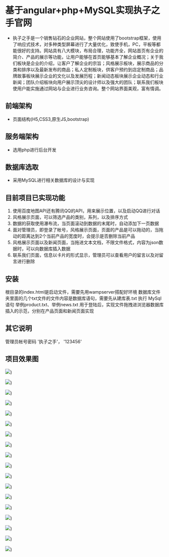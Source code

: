 # 基于angular+php+MySQL实现执子之手官网
- 
   执子之手是一个销售钻石的企业网站，整个网站使用了bootstrap框架，使用了响应式技术，对多种类型屏幕进行了大量优化，致使手机，PC，平板等都能很好的支持。网站具有八大模块，布局合理，功能齐全，网站首页有企业的简介、产品的展示等功能，让用户能够在首页能够基本了解企业概况；关于我们板块是企业的介绍，让客户了解企业的宗旨；风格展示板块，展示商品的分类和排序以及最新发布的商品；私人定制板块，供客户预约到店定制商品；品牌故事板块展示企业的文化以及发展历程；新闻动态板块展示企业动态和行业新闻；团队介绍板块向用户展示顶尖的设计师以及强大的团队；联系我们板块使用户能实施通过网站与企业进行业务咨询。整个网站界面美观，富有情调。

## 前端架构
- 页面结构(H5,CSS3,原生JS,bootstrap)

## 服务端架构
- 选用php进行后台开发

## 数据库选取
- 采用MySQL进行相关数据库的设计与实现

## 目前项目已实现功能
1. 使用百度地图API还有腾讯QQ的API，用来展示位置，以及启动QQ进行对话 
2. 风格展示页面，可以筛选产品的类别，系列，以及排序方式
3. 数据的获取使用瀑布流，当页面滚动到数据的末尾时，自动添加下一页数据
4. 面对管理员，即登录了帐号，风格展示页面，页面的产品是可以拖动的，当拖动的距离达到2个当前产品的宽度时，会提示是否删除当前产品
5. 风格展示页面以及新闻页面，当拖进文本文档，不限文件格式，内容为json数据时，可以向数据库插入数据
6. 联系我们页面，信息以卡片的形式显示，管理员可以查看用户的留言以及对留言进行删除


## 安装

根目录的index.html是启动文件，需要先用wampserver搭配好环境
数据库文件夹里面的几个txt文件的文件内容是数据库语句，需要先从建库表.txt 执行 MySql语句
举例product.txt、举例news.txt 用于登陆后，实现文件拖拽进浏览器数据库插入的示范，分别在产品页面和新闻页面实现
 
## 其它说明 
管理员帐号密码 '执子之手'， '123456'


## 项目效果图


![](https://rawgit.com/13025214712/zhizizhishou/master/screenshots/%E7%94%B5%E8%84%91%20(1).png))

![](https://rawgit.com/13025214712/zhizizhishou/master/screenshots/%E7%94%B5%E8%84%91%20(2).png))

![](https://rawgit.com/13025214712/zhizizhishou/master/screenshots/%E7%94%B5%E8%84%91%20(3).png))

![](https://rawgit.com/13025214712/zhizizhishou/master/screenshots/%E7%94%B5%E8%84%91%20(4).png))

![](https://rawgit.com/13025214712/zhizizhishou/master/screenshots/%E7%94%B5%E8%84%91%20(5).png))

![](https://rawgit.com/13025214712/zhizizhishou/master/screenshots/%E7%94%B5%E8%84%91%20(6).png))

![](https://rawgit.com/13025214712/zhizizhishou/master/screenshots/%E7%94%B5%E8%84%91%20(7).png))

![](https://rawgit.com/13025214712/zhizizhishou/master/screenshots/%E7%94%B5%E8%84%91%20(8).png))

![](https://rawgit.com/13025214712/zhizizhishou/master/screenshots/%E7%94%B5%E8%84%91%20(9).png))

![](https://rawgit.com/13025214712/zhizizhishou/master/screenshots/%E7%94%B5%E8%84%91%20(10).png))

![](https://rawgit.com/13025214712/zhizizhishou/master/screenshots/%E7%94%B5%E8%84%91%20(11).png))

![](https://rawgit.com/13025214712/zhizizhishou/master/screenshots/%E7%94%B5%E8%84%91%20(12).png))

![](https://rawgit.com/13025214712/zhizizhishou/master/screenshots/%E6%89%8B%E6%9C%BA%20(1).png))

![](https://rawgit.com/13025214712/zhizizhishou/master/screenshots/%E6%89%8B%E6%9C%BA%20(2).png))

![](https://rawgit.com/13025214712/zhizizhishou/master/screenshots/%E6%89%8B%E6%9C%BA%20(3).png))

![](https://rawgit.com/13025214712/zhizizhishou/master/screenshots/%E6%89%8B%E6%9C%BA%20(4).png))

![](https://rawgit.com/13025214712/zhizizhishou/master/screenshots/%E6%89%8B%E6%9C%BA%20(5).png))

![](https://rawgit.com/13025214712/zhizizhishou/master/screenshots/%E6%89%8B%E6%9C%BA%20(6).png))









